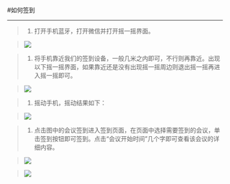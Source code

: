 #如何签到

----

>1.  打开手机蓝牙，打开微信并打开摇一摇界面。

>  ![](/assets/weixin/yao2.png)

>1.  将手机靠近我们的签到设备，一般几米之内即可，不行则再靠近。出现以下摇一摇界面，如果靠近还是没有出现摇一摇周边则退出摇一摇再进入摇一摇即可。

>![](/assets/weixin/yao3.png)

>1.  摇动手机，摇动结果如下：

>  ![](/assets/weixin/yao.png)

>1.  点击图中的会议签到进入签到页面，在页面中选择需要签到的会议，单击签到按钮即可签到。点击“会议开始时间”几个字即可查看该会议的详细内容。

>![](/assets/weixin/xuanzehuiyi.png)

>![](/assets/weixin/qiandaocheng.png)
